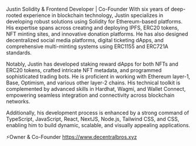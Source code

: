 Justin
Solidity & Frontend Developer | Co-Founder
With six years of deep-rooted experience in blockchain technology, Justin specializes in developing robust solutions using Solidity for Ethereum-based platforms. His expertise spans across creating and deploying IPFS, ERC20 tokens, NFT minting sites, and innovative donation platforms. He has also designed decentralized social media platforms, digital ticketing dApps, and comprehensive multi-minting systems using ERC1155 and ERC721A standards.

Notably, Justin has developed staking reward dApps for both NFTs and ERC20 tokens, crafted intricate NFT metadata, and programmed sophisticated trading bots. He is proficient in working with Ethereum layer-1, Base, Optimism, and various other layer-2 chains. His technical toolkit is complemented by advanced skills in Hardhat, Wagmi, and Wallet Connect, empowering seamless integration and connectivity across blockchain networks.

Additionally, his development process is enhanced by a strong command of TypeScript, JavaScript, React, NextJS, Node.js, Tailwind CSS, and CSS, enabling him to build dynamic, scalable, and visually appealing applications.

⚡️Owner & Co-Founder https://www.decentralbros.xyz


<!---
Mr-Web3/Mr-Web3 is a ✨ special ✨ repository because its `README.md` (this file) appears on your GitHub profile.
You can click the Preview link to take a look at your changes.
--->
